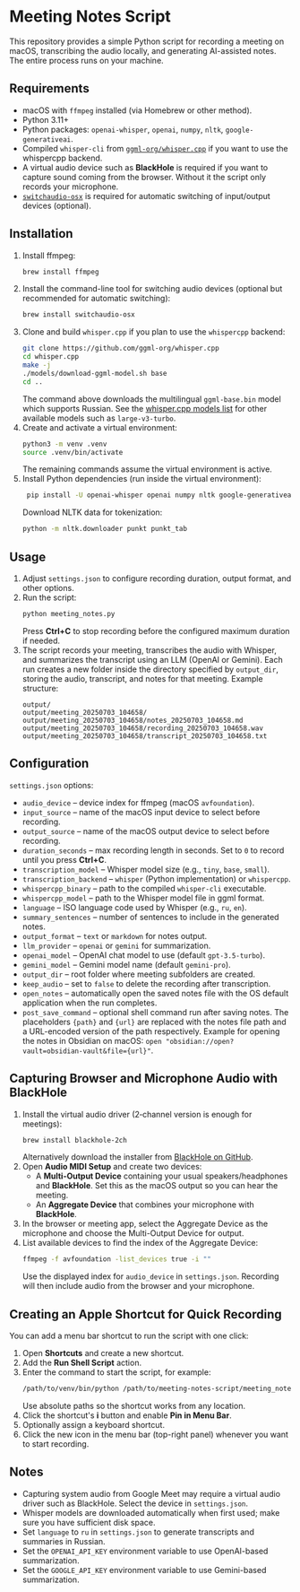 # Meeting Notes Script

This repository provides a simple Python script for recording a meeting on macOS, transcribing the audio locally, and generating AI-assisted notes. The entire process runs on your machine.

## Requirements

- macOS with `ffmpeg` installed (via Homebrew or other method).
- Python 3.11+
 - Python packages: `openai-whisper`, `openai`, `numpy`, `nltk`, `google-generativeai`.
 - Compiled `whisper-cli` from [`ggml-org/whisper.cpp`](https://github.com/ggml-org/whisper.cpp) if you want to use the whispercpp backend.
- A virtual audio device such as **BlackHole** is required if you want to capture sound coming from the browser. Without it the script only records your microphone.
- [`switchaudio-osx`](https://github.com/deweller/switchaudio-osx) is required for automatic switching of input/output devices (optional).

## Installation

1. Install ffmpeg:
   ```bash
   brew install ffmpeg
   ```
2. Install the command-line tool for switching audio devices (optional but recommended for automatic switching):
   ```bash
   brew install switchaudio-osx
   ```
3. Clone and build `whisper.cpp` if you plan to use the `whispercpp` backend:
   ```bash
   git clone https://github.com/ggml-org/whisper.cpp
   cd whisper.cpp
   make -j
   ./models/download-ggml-model.sh base
   cd ..
   ```
   The command above downloads the multilingual `ggml-base.bin` model which
   supports Russian. See the [whisper.cpp models list](https://github.com/ggml-org/whisper.cpp#models)
   for other available models such as `large-v3-turbo`.
4. Create and activate a virtual environment:
   ```bash
   python3 -m venv .venv
   source .venv/bin/activate
   ```
   The remaining commands assume the virtual environment is active.
5. Install Python dependencies (run inside the virtual environment):
   ```bash
    pip install -U openai-whisper openai numpy nltk google-generativeai
   ```
   Download NLTK data for tokenization:
   ```bash
   python -m nltk.downloader punkt punkt_tab
   ```

## Usage

1. Adjust `settings.json` to configure recording duration, output format, and other options.
2. Run the script:
   ```bash
   python meeting_notes.py
   ```
   Press **Ctrl+C** to stop recording before the configured maximum duration if needed.
3. The script records your meeting, transcribes the audio with Whisper, and summarizes the transcript using an LLM (OpenAI or Gemini). Each run creates a new folder inside the directory specified by `output_dir`, storing the audio, transcript, and notes for that meeting.
   Example structure:
   ```
   output/
   output/meeting_20250703_104658/
   output/meeting_20250703_104658/notes_20250703_104658.md
   output/meeting_20250703_104658/recording_20250703_104658.wav
   output/meeting_20250703_104658/transcript_20250703_104658.txt
   ```

## Configuration

`settings.json` options:

- `audio_device` – device index for ffmpeg (macOS `avfoundation`).
- `input_source` – name of the macOS input device to select before recording.
- `output_source` – name of the macOS output device to select before recording.
- `duration_seconds` – max recording length in seconds. Set to `0` to record until you press **Ctrl+C**.
- `transcription_model` – Whisper model size (e.g., `tiny`, `base`, `small`).
- `transcription_backend` – `whisper` (Python implementation) or `whispercpp`.
- `whispercpp_binary` – path to the compiled `whisper-cli` executable.
- `whispercpp_model` – path to the Whisper model file in ggml format.
- `language` – ISO language code used by Whisper (e.g., `ru`, `en`).
- `summary_sentences` – number of sentences to include in the generated notes.
- `output_format` – `text` or `markdown` for notes output.
- `llm_provider` – `openai` or `gemini` for summarization.
- `openai_model` – OpenAI chat model to use (default `gpt-3.5-turbo`).
- `gemini_model` – Gemini model name (default `gemini-pro`).
- `output_dir` – root folder where meeting subfolders are created.
- `keep_audio` – set to `false` to delete the recording after transcription.
- `open_notes` – automatically open the saved notes file with the OS default
  application when the run completes.
- `post_save_command` – optional shell command run after saving notes. The
  placeholders `{path}` and `{url}` are replaced with the notes file path and a
  URL-encoded version of the path respectively. Example for opening the notes in
  Obsidian on macOS:
  `open "obsidian://open?vault=obsidian-vault&file={url}"`.

## Capturing Browser and Microphone Audio with BlackHole

1. Install the virtual audio driver (2‑channel version is enough for meetings):
   ```bash
   brew install blackhole-2ch
   ```
   Alternatively download the installer from
   [BlackHole on GitHub](https://github.com/ExistentialAudio/BlackHole).
2. Open **Audio MIDI Setup** and create two devices:
   - A **Multi-Output Device** containing your usual speakers/headphones and
     **BlackHole**. Set this as the macOS output so you can hear the meeting.
   - An **Aggregate Device** that combines your microphone with **BlackHole**.
3. In the browser or meeting app, select the Aggregate Device as the microphone
   and choose the Multi-Output Device for output.
4. List available devices to find the index of the Aggregate Device:
   ```bash
   ffmpeg -f avfoundation -list_devices true -i ""
   ```
   Use the displayed index for `audio_device` in `settings.json`.
   Recording will then include audio from the browser and your microphone.

## Creating an Apple Shortcut for Quick Recording

You can add a menu bar shortcut to run the script with one click:

1. Open **Shortcuts** and create a new shortcut.
2. Add the **Run Shell Script** action.
3. Enter the command to start the script, for example:
   ```bash
   /path/to/venv/bin/python /path/to/meeting-notes-script/meeting_notes.py
   ```
   Use absolute paths so the shortcut works from any location.
4. Click the shortcut's **i** button and enable **Pin in Menu Bar**.
5. Optionally assign a keyboard shortcut.
6. Click the new icon in the menu bar (top-right panel) whenever you want to start recording.
## Notes

- Capturing system audio from Google Meet may require a virtual audio driver such as BlackHole. Select the device in `settings.json`.
- Whisper models are downloaded automatically when first used; make sure you have sufficient disk space.
- Set `language` to `ru` in `settings.json` to generate transcripts and summaries in Russian.
- Set the `OPENAI_API_KEY` environment variable to use OpenAI-based summarization.
- Set the `GOOGLE_API_KEY` environment variable to use Gemini-based summarization.

